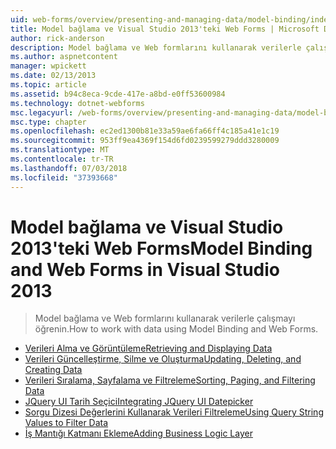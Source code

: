 ```yaml
---
uid: web-forms/overview/presenting-and-managing-data/model-binding/index
title: Model bağlama ve Visual Studio 2013'teki Web Forms | Microsoft Docs
author: rick-anderson
description: Model bağlama ve Web formlarını kullanarak verilerle çalışmayı öğrenin.
ms.author: aspnetcontent
manager: wpickett
ms.date: 02/13/2013
ms.topic: article
ms.assetid: b94c8eca-9cde-417e-a8bd-e0ff53600984
ms.technology: dotnet-webforms
msc.legacyurl: /web-forms/overview/presenting-and-managing-data/model-binding
msc.type: chapter
ms.openlocfilehash: ec2ed1300b81e33a59ae6fa66ff4c185a41e1c19
ms.sourcegitcommit: 953ff9ea4369f154d6fd0239599279ddd3280009
ms.translationtype: MT
ms.contentlocale: tr-TR
ms.lasthandoff: 07/03/2018
ms.locfileid: "37393668"
---
```

<a name="model-binding-and-web-forms-in-visual-studio-2013"></a><span data-ttu-id="2fc5e-103">Model bağlama ve Visual Studio 2013'teki Web Forms</span><span class="sxs-lookup"><span data-stu-id="2fc5e-103">Model Binding and Web Forms in Visual Studio 2013</span></span>
====================
> <span data-ttu-id="2fc5e-104">Model bağlama ve Web formlarını kullanarak verilerle çalışmayı öğrenin.</span><span class="sxs-lookup"><span data-stu-id="2fc5e-104">How to work with data using Model Binding and Web Forms.</span></span>


- [<span data-ttu-id="2fc5e-105">Verileri Alma ve Görüntüleme</span><span class="sxs-lookup"><span data-stu-id="2fc5e-105">Retrieving and Displaying Data</span></span>](retrieving-data.md)
- [<span data-ttu-id="2fc5e-106">Verileri Güncelleştirme, Silme ve Oluşturma</span><span class="sxs-lookup"><span data-stu-id="2fc5e-106">Updating, Deleting, and Creating Data</span></span>](updating-deleting-and-creating-data.md)
- [<span data-ttu-id="2fc5e-107">Verileri Sıralama, Sayfalama ve Filtreleme</span><span class="sxs-lookup"><span data-stu-id="2fc5e-107">Sorting, Paging, and Filtering Data</span></span>](sorting-paging-and-filtering-data.md)
- [<span data-ttu-id="2fc5e-108">JQuery UI Tarih Seçici</span><span class="sxs-lookup"><span data-stu-id="2fc5e-108">Integrating JQuery UI Datepicker</span></span>](integrating-jquery-ui.md)
- [<span data-ttu-id="2fc5e-109">Sorgu Dizesi Değerlerini Kullanarak Verileri Filtreleme</span><span class="sxs-lookup"><span data-stu-id="2fc5e-109">Using Query String Values to Filter Data</span></span>](using-query-string-values-to-retrieve-data.md)
- [<span data-ttu-id="2fc5e-110">İş Mantığı Katmanı Ekleme</span><span class="sxs-lookup"><span data-stu-id="2fc5e-110">Adding Business Logic Layer</span></span>](adding-business-logic-layer.md)
